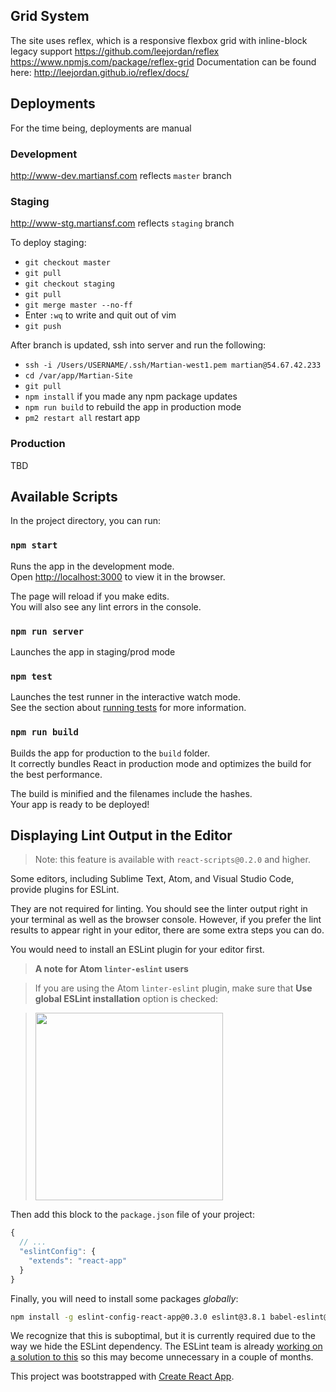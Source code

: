 ## Grid System
The site uses reflex, which is a responsive flexbox grid with inline-block legacy support
https://github.com/leejordan/reflex
https://www.npmjs.com/package/reflex-grid
Documentation can be found here:
http://leejordan.github.io/reflex/docs/

## Deployments
For the time being, deployments are manual

### Development
http://www-dev.martiansf.com reflects `master` branch

### Staging
http://www-stg.martiansf.com reflects `staging` branch

To deploy staging:
* `git checkout master`
* `git pull`
* `git checkout staging`
* `git pull`
* `git merge master --no-ff`
* Enter `:wq` to write and quit out of vim
* `git push`

After branch is updated, ssh into server and run the following:

* `ssh -i /Users/USERNAME/.ssh/Martian-west1.pem martian@54.67.42.233`
* `cd /var/app/Martian-Site`
* `git pull`
* `npm install` if you made any npm package updates
* `npm run build` to rebuild the app in production mode
* `pm2 restart all` restart app

### Production
TBD

## Available Scripts
In the project directory, you can run:

### `npm start`

Runs the app in the development mode.<br>
Open [http://localhost:3000](http://localhost:3000) to view it in the browser.

The page will reload if you make edits.<br>
You will also see any lint errors in the console.

### `npm run server`

Launches the app in staging/prod mode<br>

### `npm test`

Launches the test runner in the interactive watch mode.<br>
See the section about [running tests](#running-tests) for more information.

### `npm run build`

Builds the app for production to the `build` folder.<br>
It correctly bundles React in production mode and optimizes the build for the best performance.

The build is minified and the filenames include the hashes.<br>
Your app is ready to be deployed!


## Displaying Lint Output in the Editor

>Note: this feature is available with `react-scripts@0.2.0` and higher.

Some editors, including Sublime Text, Atom, and Visual Studio Code, provide plugins for ESLint.

They are not required for linting. You should see the linter output right in your terminal as well as the browser console. However, if you prefer the lint results to appear right in your editor, there are some extra steps you can do.

You would need to install an ESLint plugin for your editor first.

>**A note for Atom `linter-eslint` users**

>If you are using the Atom `linter-eslint` plugin, make sure that **Use global ESLint installation** option is checked:

><img src="http://i.imgur.com/yVNNHJM.png" width="300">

Then add this block to the `package.json` file of your project:

```js
{
  // ...
  "eslintConfig": {
    "extends": "react-app"
  }
}
```

Finally, you will need to install some packages *globally*:

```sh
npm install -g eslint-config-react-app@0.3.0 eslint@3.8.1 babel-eslint@7.0.0 eslint-plugin-react@6.4.1 eslint-plugin-import@2.0.1 eslint-plugin-jsx-a11y@2.2.3 eslint-plugin-flowtype@2.21.0
```

We recognize that this is suboptimal, but it is currently required due to the way we hide the ESLint dependency. The ESLint team is already [working on a solution to this](https://github.com/eslint/eslint/issues/3458) so this may become unnecessary in a couple of months.

This project was bootstrapped with [Create React App](https://github.com/facebookincubator/create-react-app).
